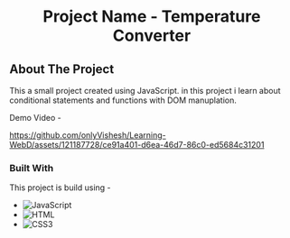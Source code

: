 <h1 align="center">Project Name - Temperature Converter
</h1>
<!-- ABOUT THE PROJECT -->

## About The Project
This a small project created using JavaScript. in this project i learn about conditional statements and functions with DOM manuplation.

Demo Video - 

https://github.com/onlyVishesh/Learning-WebD/assets/121187728/ce91a401-d6ea-46d7-86c0-ed5684c31201


### Built With

This project is build using - 

* ![JavaScript](https://img.shields.io/badge/javascript-%23323330.svg?style=for-the-badge&logo=javascript&logoColor=%23F7DF1E)
* ![HTML](https://img.shields.io/badge/HTML5-E34F26?style=for-the-badge&logo=html5&logoColor=white) 
* ![CSS3](https://img.shields.io/badge/CSS3-1572B6?style=for-the-badge&logo=css3&logoColor=white) 




